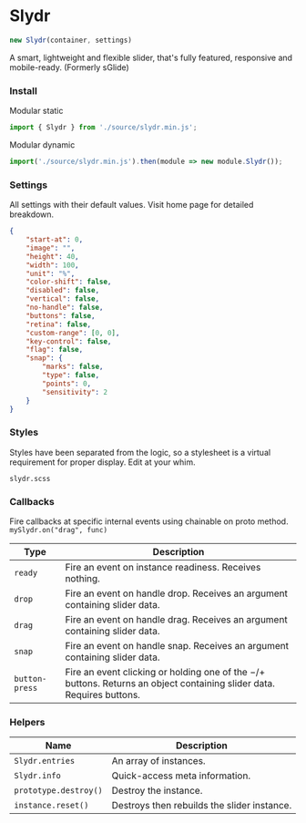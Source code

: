 # Slydr


```js
new Slydr(container, settings)
```

A smart, lightweight and flexible slider, that's fully featured, responsive and mobile-ready. (Formerly sGlide)


### Install

Modular static
```js
import { Slydr } from './source/slydr.min.js';
```

Modular dynamic
```js
import('./source/slydr.min.js').then(module => new module.Slydr());
```


### Settings

All settings with their default values. Visit home page for detailed breakdown.

```json
{
	"start-at": 0,
	"image": "",
	"height": 40,
	"width": 100,
	"unit": "%",
	"color-shift": false,
	"disabled": false,
	"vertical": false,
	"no-handle": false,
	"buttons": false,
	"retina": false,
	"custom-range": [0, 0],
	"key-control": false,
	"flag": false,
	"snap": {
		"marks": false,
		"type": false,
		"points": 0,
		"sensitivity": 2
	}
}
```


### Styles

Styles have been separated from the logic, so a stylesheet is a virtual requirement for proper display. Edit at your whim.
```
slydr.scss
```


### Callbacks

Fire callbacks at specific internal events using chainable on proto method. `mySlydr.on("drag", func)`

Type | Description
--- | ---
`ready` | Fire an event on instance readiness. Receives nothing.
`drop` | Fire an event on handle drop. Receives an argument containing slider data.
`drag` | Fire an event on handle drag. Receives an argument containing slider data.
`snap` | Fire an event on handle snap. Receives an argument containing slider data.
`button-press` | Fire an event clicking or holding one of the −/+ buttons. Returns an object containing slider data. Requires buttons.


### Helpers

Name | Description
--- | ---
`Slydr.entries` | An array of instances.
`Slydr.info` | Quick-access meta information.
`prototype.destroy()` | Destroy the instance.
`instance.reset()` | Destroys then rebuilds the slider instance.